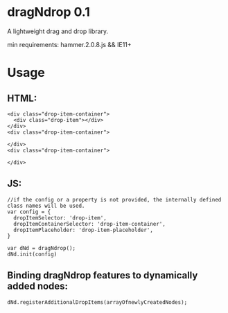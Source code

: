 # dragNdrop 0.1
A lightweight drag and drop library.

min requirements: hammer.2.0.8.js && IE11+


# Usage
## HTML:
    <div class="drop-item-container">
      <div class="drop-item"></div>
    </div>
    <div class="drop-item-container">
      
    </div>
    <div class="drop-item-container">
      
    </div>

## JS:
    //if the config or a property is not provided, the internally defined class names will be used.
    var config = {
      dropItemSelector: 'drop-item',
      dropItemContainerSelector: 'drop-item-container',
      dropItemPlaceholder: 'drop-item-placeholder',
    }

    var dNd = dragNdrop();
    dNd.init(config)
    

## Binding dragNdrop features to dynamically added nodes:
    dNd.registerAdditionalDropItems(arrayOfnewlyCreatedNodes);
        
    
    
